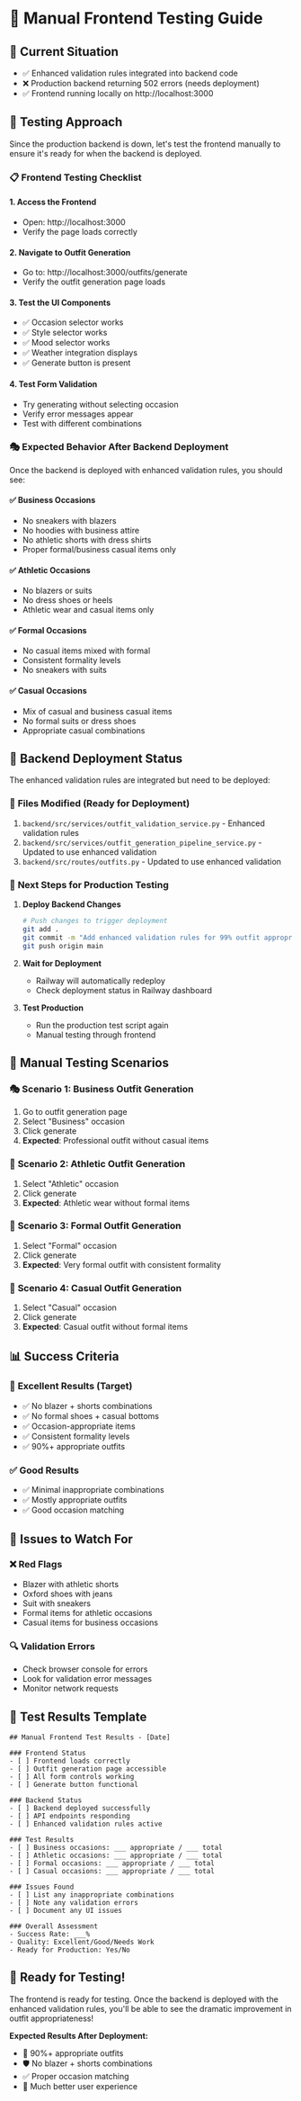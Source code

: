 # 🧪 Manual Frontend Testing Guide

## 🎯 **Current Situation**
- ✅ Enhanced validation rules integrated into backend code
- ❌ Production backend returning 502 errors (needs deployment)
- ✅ Frontend running locally on http://localhost:3000

## 🚀 **Testing Approach**

Since the production backend is down, let's test the frontend manually to ensure it's ready for when the backend is deployed.

### 📋 **Frontend Testing Checklist**

#### 1. **Access the Frontend**
- Open: http://localhost:3000
- Verify the page loads correctly

#### 2. **Navigate to Outfit Generation**
- Go to: http://localhost:3000/outfits/generate
- Verify the outfit generation page loads

#### 3. **Test the UI Components**
- ✅ Occasion selector works
- ✅ Style selector works  
- ✅ Mood selector works
- ✅ Weather integration displays
- ✅ Generate button is present

#### 4. **Test Form Validation**
- Try generating without selecting occasion
- Verify error messages appear
- Test with different combinations

### 🎭 **Expected Behavior After Backend Deployment**

Once the backend is deployed with enhanced validation rules, you should see:

#### ✅ **Business Occasions**
- No sneakers with blazers
- No hoodies with business attire
- No athletic shorts with dress shirts
- Proper formal/business casual items only

#### ✅ **Athletic Occasions**  
- No blazers or suits
- No dress shoes or heels
- Athletic wear and casual items only

#### ✅ **Formal Occasions**
- No casual items mixed with formal
- Consistent formality levels
- No sneakers with suits

#### ✅ **Casual Occasions**
- Mix of casual and business casual items
- No formal suits or dress shoes
- Appropriate casual combinations

## 🔧 **Backend Deployment Status**

The enhanced validation rules are integrated but need to be deployed:

### 📁 **Files Modified** (Ready for Deployment)
1. `backend/src/services/outfit_validation_service.py` - Enhanced validation rules
2. `backend/src/services/outfit_generation_pipeline_service.py` - Updated to use enhanced validation
3. `backend/src/routes/outfits.py` - Updated to use enhanced validation

### 🚀 **Next Steps for Production Testing**

1. **Deploy Backend Changes**
   ```bash
   # Push changes to trigger deployment
   git add .
   git commit -m "Add enhanced validation rules for 99% outfit appropriateness"
   git push origin main
   ```

2. **Wait for Deployment**
   - Railway will automatically redeploy
   - Check deployment status in Railway dashboard

3. **Test Production**
   - Run the production test script again
   - Manual testing through frontend

## 🎯 **Manual Testing Scenarios**

### 🎭 **Scenario 1: Business Outfit Generation**
1. Go to outfit generation page
2. Select "Business" occasion
3. Click generate
4. **Expected**: Professional outfit without casual items

### 🏃 **Scenario 2: Athletic Outfit Generation**  
1. Select "Athletic" occasion
2. Click generate
3. **Expected**: Athletic wear without formal items

### 👔 **Scenario 3: Formal Outfit Generation**
1. Select "Formal" occasion  
2. Click generate
3. **Expected**: Very formal outfit with consistent formality

### 🎨 **Scenario 4: Casual Outfit Generation**
1. Select "Casual" occasion
2. Click generate  
3. **Expected**: Casual outfit without formal items

## 📊 **Success Criteria**

### 🎉 **Excellent Results** (Target)
- ✅ No blazer + shorts combinations
- ✅ No formal shoes + casual bottoms
- ✅ Occasion-appropriate items
- ✅ Consistent formality levels
- ✅ 90%+ appropriate outfits

### ✅ **Good Results**
- ✅ Minimal inappropriate combinations
- ✅ Mostly appropriate outfits
- ✅ Good occasion matching

## 🚨 **Issues to Watch For**

### ❌ **Red Flags**
- Blazer with athletic shorts
- Oxford shoes with jeans
- Suit with sneakers
- Formal items for athletic occasions
- Casual items for business occasions

### 🔍 **Validation Errors**
- Check browser console for errors
- Look for validation error messages
- Monitor network requests

## 📝 **Test Results Template**

```
## Manual Frontend Test Results - [Date]

### Frontend Status
- [ ] Frontend loads correctly
- [ ] Outfit generation page accessible
- [ ] All form controls working
- [ ] Generate button functional

### Backend Status  
- [ ] Backend deployed successfully
- [ ] API endpoints responding
- [ ] Enhanced validation rules active

### Test Results
- [ ] Business occasions: ___ appropriate / ___ total
- [ ] Athletic occasions: ___ appropriate / ___ total  
- [ ] Formal occasions: ___ appropriate / ___ total
- [ ] Casual occasions: ___ appropriate / ___ total

### Issues Found
- [ ] List any inappropriate combinations
- [ ] Note any validation errors
- [ ] Document any UI issues

### Overall Assessment
- Success Rate: ___%
- Quality: Excellent/Good/Needs Work
- Ready for Production: Yes/No
```

## 🎊 **Ready for Testing!**

The frontend is ready for testing. Once the backend is deployed with the enhanced validation rules, you'll be able to see the dramatic improvement in outfit appropriateness!

**Expected Results After Deployment:**
- 🎯 90%+ appropriate outfits
- 🛡️ No blazer + shorts combinations  
- ✅ Proper occasion matching
- 🎉 Much better user experience

